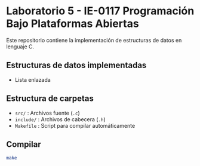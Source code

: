 # Laboratorio 5 - IE-0117 Programación Bajo Plataformas Abiertas

Este repositorio contiene la implementación de estructuras de datos en lenguaje C.

## Estructuras de datos implementadas

- Lista enlazada

## Estructura de carpetas

- `src/` : Archivos fuente (`.c`)
- `include/` : Archivos de cabecera (`.h`)
- `Makefile` : Script para compilar automáticamente

## Compilar

```bash
make

